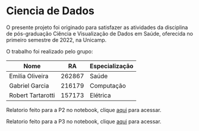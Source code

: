 # Ciencia de Dados

O presente projeto foi originado para satisfazer as atividades da disciplina de pós-graduação Ciência e Visualização de Dados em Saúde, oferecida no primeiro semestre de 2022, na Unicamp.

O trabalho foi realizado pelo grupo:

Nome                | RA      | Especialização
--------------------|---------|---------------
Emilia Oliveira     | 262867  | Saúde
Gabriel Garcia      | 216179  | Computação
Robert Tartarotti   | 157173  | Elétrica

Relatorio feito para a P2 no notebook, clique [aqui](https://github.com/roberttartarotti/CienciaDados/blob/main/P2/notebooks/P2.ipynb) para acessar. 

Relatorio feito para a P3 no notebook, clique [aqui](https://github.com/roberttartarotti/CienciaDados/blob/main/P3/notebook/P3.ipynb) para acessar. 

